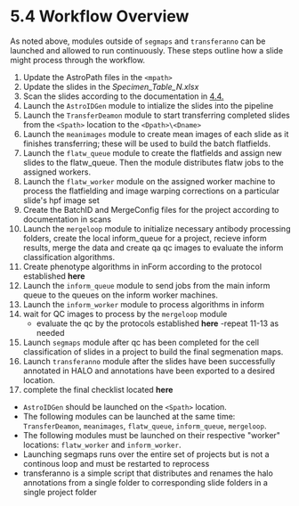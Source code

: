 # 5.4 Workflow Overview
As noted above, modules outside of ```segmaps``` and ```transferanno``` can be launched and allowed to run continuously. These steps outline how a slide might process through the workflow. 

1. Update the AstroPath files in the ```<mpath>```
2. Update the slides in the *Specimen_Table_N.xlsx*
3. Scan the slides according to the documentation in [4.4.](../../scans/docs/ScanningInstructionsIntro.md#44-scanning-instructions-intro)
4. Launch the ```AstroIDGen``` module to intialize the slides into the pipeline
5. Launch the ```TransferDeamon``` module to start transferring completed slides from the ```<Spath>``` location to the ```<Dpath>\<Dname>```
6. Launch the ```meanimages``` module to create mean images of each slide as it finishes transferring; these will be used to build the batch flatfields.
7. Launch the ```flatw_queue``` module to create the flatfields and assign new slides to the flatw_queue. Then the module distributes flatw jobs to the assigned workers.
8. Launch the ```flatw_worker``` module on the assigned worker machine to process the flatfielding and image warping corrections on a particular slide's hpf image set
9. Create the BatchID and MergeConfig files for the project according to documentation in scans
10. Launch the ```mergeloop``` module to initialize necessary antibody processing folders, create the local inform_queue for a project, recieve inform results, merge the data and create qa qc images to evaluate the inform classification algorithms.
11. Create phenotype algorithms in inForm according to the protocol established **here**
12. Launch the ```inform_queue``` module to send jobs from the main inform queue to the queues on the inform worker machines.
13. Launch the ```inform_worker``` module to process algorithms in inform
14. wait for QC images to process by the ```mergeloop``` module
    - evaluate the qc by the protocols established **here**
    -repeat 11-13 as needed
15. Launch ```segmaps``` module after qc has been completed for the cell classification of slides in a project to build the final segmenation maps.
16. Launch ```transferanno``` module after the slides have been successfully annotated in HALO and annotations have been exported to a desired location.
17. complete the final checklist located **here**

- ```AstroIDGen``` should be launched on the ```<Spath>``` location.  
- The following modules can be launched at the same time: ```TransferDeamon```, ```meanimages```, ```flatw_queue```, ```inform_queue```, ```mergeloop```. 
- The following modules must be launched on their respective "worker" locations: ```flatw_worker``` and ```inform_worker```. 
- Launching segmaps runs over the entire set of projects but is not a continous loop and must be restarted to reprocess
- transferanno is a simple script that distributes and renames the halo annotations from a single folder to corresponding slide folders in a single project folder
